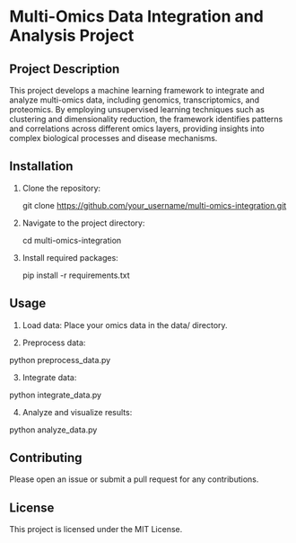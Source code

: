 # Multi-Omics Data Integration and Analysis Project

## Project Description
This project develops a machine learning framework to integrate and analyze multi-omics data, including genomics, transcriptomics, and proteomics. By employing unsupervised learning techniques such as clustering and dimensionality reduction, the framework identifies patterns and correlations across different omics layers, providing insights into complex biological processes and disease mechanisms.

## Installation
1. Clone the repository:
   
   git clone https://github.com/your_username/multi-omics-integration.git

2. Navigate to the project directory:

   cd multi-omics-integration
   
3. Install required packages:

   pip install -r requirements.txt

## Usage
1. Load data:
Place your omics data in the data/ directory.

2. Preprocess data:

python preprocess_data.py

3. Integrate data:

python integrate_data.py

4. Analyze and visualize results:

python analyze_data.py

## Contributing

Please open an issue or submit a pull request for any contributions.

## License
This project is licensed under the MIT License.
